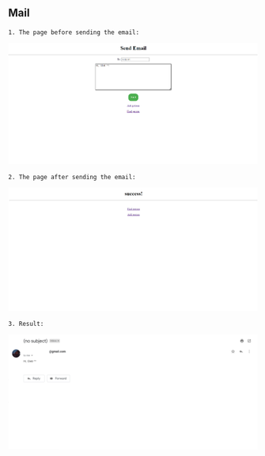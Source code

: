 Mail
---
    1. The page before sending the email:
![](https://github.com/Ju1iana/netcracker.homework/blob/main/HW5_%20Spring%20Boot_Thymeleaf/src/main/resources/image/mail1.png)    

    2. The page after sending the email:
![](https://github.com/Ju1iana/netcracker.homework/blob/main/HW5_%20Spring%20Boot_Thymeleaf/src/main/resources/image/mail2.png)

    3. Result:
![](https://github.com/Ju1iana/netcracker.homework/blob/main/HW5_%20Spring%20Boot_Thymeleaf/src/main/resources/image/mail3.png)

